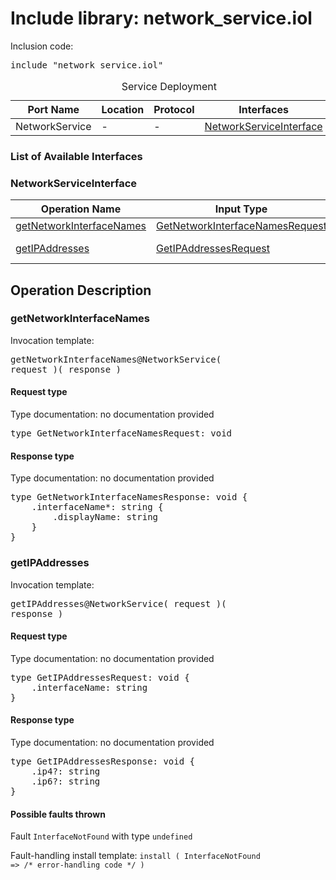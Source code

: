 # Include library: network_service.iol

Inclusion code: <pre>include "network_service.iol"</pre>

<table>
  <caption>Service Deployment</caption>
  <thead>
    <tr>
      <th>Port Name</th>
      <th>Location</th>
      <th>Protocol</th>
      <th>Interfaces</th>
    </tr>
  </thead>
  <tbody>
    <tr>
      <td>NetworkService</td>
      <td>-</td>
      <td>-</td>
      <td><a href="#NetworkServiceInterface">NetworkServiceInterface</a></td>
    </tr>
  </tbody>
</table>

<h3>List of Available Interfaces</h3>

<h3 id="NetworkServiceInterface">NetworkServiceInterface</h3>

<table>
  <thead>
    <tr>
      <th>Operation Name</th>
      <th>Input Type</th>
      <th>Output Type</th>
      <th>Faults</th>
    </tr>
  </thead>
  <tbody>
    <tr>
      <td><a href="#getNetworkInterfaceNames">getNetworkInterfaceNames</a></td>
      <td><a href="#GetNetworkInterfaceNamesRequest">GetNetworkInterfaceNamesRequest</a></td>
      <td><a href="#GetNetworkInterfaceNamesResponse">GetNetworkInterfaceNamesResponse</a></td>
      <td>
      </td>
    </tr>
    <tr>
      <td><a href="#getIPAddresses">getIPAddresses</a></td>
      <td><a href="#GetIPAddressesRequest">GetIPAddressesRequest</a></td>
      <td><a href="#GetIPAddressesResponse">GetIPAddressesResponse</a></td>
      <td>
        InterfaceNotFound( undefined )
      </td>
    </tr>
  </tbody>
</table>

<h2>Operation Description</h2>



<h3 id="getNetworkInterfaceNames">getNetworkInterfaceNames</h3>



Invocation template: <pre>getNetworkInterfaceNames@NetworkService( request )( response )</pre>

<h4 id="GetNetworkInterfaceNamesRequest">Request type</h4>

Type documentation: no documentation provided 
<pre>type GetNetworkInterfaceNamesRequest: void</pre>


<h4 id="GetNetworkInterfaceNamesResponse">Response type</h4>
Type documentation: no documentation provided 
<pre>type GetNetworkInterfaceNamesResponse: void {
	.interfaceName*: string {
		.displayName: string
	}
}</pre>







<h3 id="getIPAddresses">getIPAddresses</h3>



Invocation template: <pre>getIPAddresses@NetworkService( request )( response )</pre>

<h4 id="GetIPAddressesRequest">Request type</h4>

Type documentation: no documentation provided 
<pre>type GetIPAddressesRequest: void {
	.interfaceName: string
}</pre>


<h4 id="GetIPAddressesResponse">Response type</h4>
Type documentation: no documentation provided 
<pre>type GetIPAddressesResponse: void {
	.ip4?: string
	.ip6?: string
}</pre>



<h4>Possible faults thrown</h4>



Fault <code>InterfaceNotFound</code> with type <code>undefined</code>

Fault-handling install template: <code>install ( InterfaceNotFound => /* error-handling code */ )</code>







